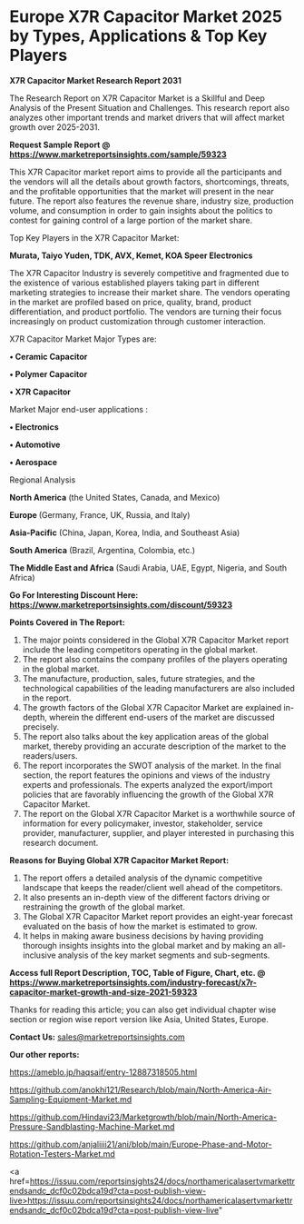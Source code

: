 # Europe X7R Capacitor Market 2025 by Types, Applications & Top Key Players

<strong>X7R Capacitor Market Research Report 2031</strong>

The Research Report on X7R Capacitor Market is a Skillful and Deep Analysis of the Present Situation and Challenges. This research report also analyzes other important trends and market drivers that will affect market growth over 2025-2031.

<strong>Request Sample Report @ <a href=https://www.marketreportsinsights.com/sample/59323>https://www.marketreportsinsights.com/sample/59323</a></strong>

This X7R Capacitor market report aims to provide all the participants and the vendors will all the details about growth factors, shortcomings, threats, and the profitable opportunities that the market will present in the near future. The report also features the revenue share, industry size, production volume, and consumption in order to gain insights about the politics to contest for gaining control of a large portion of the market share.

Top Key Players in the X7R Capacitor Market:

<strong>Murata, Taiyo Yuden, TDK, AVX, Kemet, KOA Speer Electronics</strong>

The X7R Capacitor Industry is severely competitive and fragmented due to the existence of various established players taking part in different marketing strategies to increase their market share. The vendors operating in the market are profiled based on price, quality, brand, product differentiation, and product portfolio. The vendors are turning their focus increasingly on product customization through customer interaction.

X7R Capacitor Market Major Types are:

<strong>• Ceramic Capacitor

• Polymer Capacitor

• X7R Capacitor</strong>

Market Major end-user applications :

<strong>• Electronics

• Automotive

• Aerospace</strong>

Regional Analysis

</u><strong><b>North America</b></strong> (the United States, Canada, and Mexico)

<strong><b>Europe </b></strong>(Germany, France, UK, Russia, and Italy)

<strong><b>Asia-Pacific</b></strong> (China, Japan, Korea, India, and Southeast Asia)

<strong><b>South America</b></strong> (Brazil, Argentina, Colombia, etc.)

<strong><b>The Middle East and Africa</b></strong> (Saudi Arabia, UAE, Egypt, Nigeria, and South Africa)

<strong>Go For Interesting Discount Here: <a href=https://www.marketreportsinsights.com/discount/59323>https://www.marketreportsinsights.com/discount/59323</a></strong>

<strong>Points Covered in The Report:</strong>
<ol>
  <li>The major points considered in the Global X7R Capacitor Market report include the leading competitors operating in the global market.</li>
  <li>The report also contains the company profiles of the players operating in the global market.</li>
  <li>The manufacture, production, sales, future strategies, and the technological capabilities of the leading manufacturers are also included in the report.</li>
  <li>The growth factors of the Global X7R Capacitor Market are explained in-depth, wherein the different end-users of the market are discussed precisely.</li>
  <li>The report also talks about the key application areas of the global market, thereby providing an accurate description of the market to the readers/users.</li>
  <li>The report incorporates the SWOT analysis of the market. In the final section, the report features the opinions and views of the industry experts and professionals. The experts analyzed the export/import policies that are favorably influencing the growth of the Global X7R Capacitor Market.</li>
  <li>The report on the Global X7R Capacitor Market is a worthwhile source of information for every policymaker, investor, stakeholder, service provider, manufacturer, supplier, and player interested in purchasing this research document.</li>
</ol>
<strong>Reasons for Buying Global X7R Capacitor Market Report:</strong>

<ol>
  <li>The report offers a detailed analysis of the dynamic competitive landscape that keeps the reader/client well ahead of the competitors.</li>
  <li>It also presents an in-depth view of the different factors driving or restraining the growth of the global market.</li>
  <li>The Global X7R Capacitor Market report provides an eight-year forecast evaluated on the basis of how the market is estimated to grow.</li>
  <li>It helps in making aware business decisions by having providing thorough insights insights into the global market and by making an all-inclusive analysis of the key market segments and sub-segments.</li>
</ol>
<strong>Access full Report Description, TOC, Table of Figure, Chart, etc. @ <a href=https://www.marketreportsinsights.com/industry-forecast/x7r-capacitor-market-growth-and-size-2021-59323>https://www.marketreportsinsights.com/industry-forecast/x7r-capacitor-market-growth-and-size-2021-59323</a></strong>


Thanks for reading this article; you can also get individual chapter wise section or region wise report version like Asia, United States, Europe.

<strong>Contact Us:</strong>
sales@marketreportsinsights.com

<strong>Our other reports:</strong>

<a href=https://ameblo.jp/haqsaif/entry-12887318505.html>https://ameblo.jp/haqsaif/entry-12887318505.html</a>

<a href=https://github.com/anokhi121/Research/blob/main/North-America-Air-Sampling-Equipment-Market.md>https://github.com/anokhi121/Research/blob/main/North-America-Air-Sampling-Equipment-Market.md</a>

<a href=https://github.com/Hindavi23/Marketgrowth/blob/main/North-America-Pressure-Sandblasting-Machine-Market.md>https://github.com/Hindavi23/Marketgrowth/blob/main/North-America-Pressure-Sandblasting-Machine-Market.md</a>

<a href=https://github.com/anjaliiii21/ani/blob/main/Europe-Phase-and-Motor-Rotation-Testers-Market.md>https://github.com/anjaliiii21/ani/blob/main/Europe-Phase-and-Motor-Rotation-Testers-Market.md</a>

<a href=https://issuu.com/reportsinsights24/docs/northamericalasertvmarkettrendsandc_dcf0c02bdca19d?cta=post-publish-view-live>https://issuu.com/reportsinsights24/docs/northamericalasertvmarkettrendsandc_dcf0c02bdca19d?cta=post-publish-view-live</a>"
